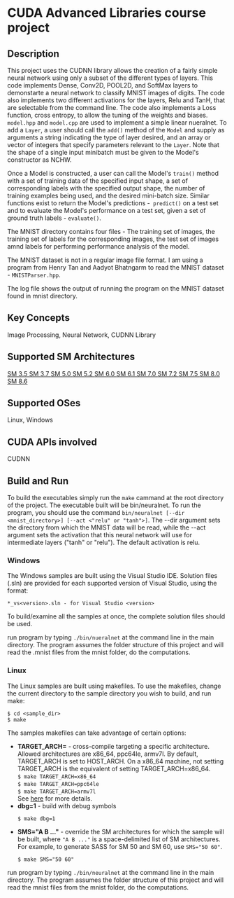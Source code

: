 # CUDA Advanced Libraries course project

## Description
This project uses the CUDNN library allows the creation of a fairly simple neural 
network using only a subset of the different types of layers. This code implements
Dense, Conv2D, POOL2D, and SoftMax layers to demonstarte a neural network to 
classify MNIST images of digits. The code also implements two different activations
for the layers, Relu and TanH, that are selectable from the command line. The code
also implements a Loss function, cross entropy, to allow the tuning of the weights
and biases. `model.hpp` and `model.cpp` are used to implement a simple linear nueralnet. 
To add a `Layer`, a user should call the `add()` method of the `Model` and supply as 
arguments a string indicating the type of layer desired, and an array or vector of 
integers that specify parameters relevant to the `Layer`. Note that the shape of a 
single input minibatch must be given to the Model's constructor as NCHW.

Once a Model is constructed, a user can call the Model's `train()` method with a set 
of training data of the specified input shape, a set of corresponding labels with the 
specified output shape, the number of training examples being used, and the desired 
mini-batch size. Similar functions exist to return the Model's predictions -` predict()` 
on a test set and to evaluate the Model's performance on a test set, given a set of 
ground truth labels - `evaluate()`.

The MNIST directory contains four files - The training set of images, the training
set of labels for the corresponding images, the test set of images amnd labels for
performing performance analysis of the model.

The MNIST dataset is not in a regular image file format. I am using a program from
Henry Tan and Aadyot Bhatngarm to read the MNIST dataset - `MNISTParser.hpp`.

The log file shows the output of running the program on the MNIST dataset found in
mnist directory.

## Key Concepts

Image Processing, Neural Network, CUDNN Library

## Supported SM Architectures

[SM 3.5 ](https://developer.nvidia.com/cuda-gpus)  [SM 3.7 ](https://developer.nvidia.com/cuda-gpus)  [SM 5.0 ](https://developer.nvidia.com/cuda-gpus)  [SM 5.2 ](https://developer.nvidia.com/cuda-gpus)  [SM 6.0 ](https://developer.nvidia.com/cuda-gpus)  [SM 6.1 ](https://developer.nvidia.com/cuda-gpus)  [SM 7.0 ](https://developer.nvidia.com/cuda-gpus)  [SM 7.2 ](https://developer.nvidia.com/cuda-gpus)  [SM 7.5 ](https://developer.nvidia.com/cuda-gpus)  [SM 8.0 ](https://developer.nvidia.com/cuda-gpus)  [SM 8.6 ](https://developer.nvidia.com/cuda-gpus)

## Supported OSes

Linux, Windows


## CUDA APIs involved
CUDNN 


## Build and Run
To build the executables simply run the `make` cammand at the root directory of the project.
The executable built will be bin/neuralnet. To run the program, you should use the command
`bin/neuralnet [--dir <mnist_directory>] [--act <"relu" or "tanh">]`. The --dir argument sets 
the directory from which the MNIST data will be read, while the --act argument sets the 
activation that this neural network will use for intermediate layers ("tanh" or "relu"). 
The default activation is relu.


### Windows
The Windows samples are built using the Visual Studio IDE. Solution files (.sln) are provided for each supported version of Visual Studio, using the format:
```
*_vs<version>.sln - for Visual Studio <version>
```

To build/examine all the samples at once, the complete solution files should be used.

run program by typing `./bin/nueralnet` at the command line in the main directory. The program assumes the folder structure of this project and will read the .mnist files from the mnist folder, do the computations.

### Linux
The Linux samples are built using makefiles. To use the makefiles, change the current directory to the sample directory you wish to build, and run make:
```
$ cd <sample_dir>
$ make
```
The samples makefiles can take advantage of certain options:
*  **TARGET_ARCH=<arch>** - cross-compile targeting a specific architecture. Allowed architectures are x86_64, ppc64le, armv7l.
    By default, TARGET_ARCH is set to HOST_ARCH. On a x86_64 machine, not setting TARGET_ARCH is the equivalent of setting TARGET_ARCH=x86_64.<br/>
`$ make TARGET_ARCH=x86_64` <br/> `$ make TARGET_ARCH=ppc64le` <br/> `$ make TARGET_ARCH=armv7l` <br/>
    See [here](http://docs.nvidia.com/cuda/cuda-samples/index.html#cross-samples) for more details.
*   **dbg=1** - build with debug symbols
    ```
    $ make dbg=1
    ```
*   **SMS="A B ..."** - override the SM architectures for which the sample will be built, where `"A B ..."` is a space-delimited list of SM architectures. For example, to generate SASS for SM 50 and SM 60, use `SMS="50 60"`.
    ```
    $ make SMS="50 60"
    ```

run program by typing `./bin/neuralnet` at the command line in the main directory. The program assumes the folder structure of this project and will read the mnist files from the mnist folder, do the computations.

